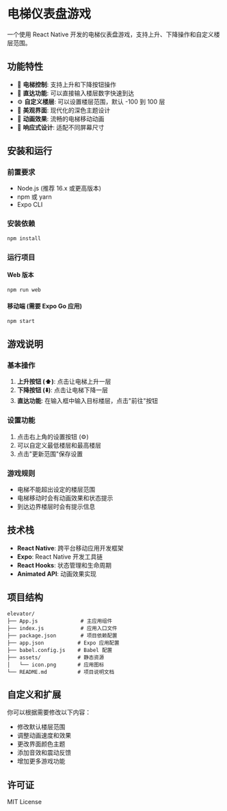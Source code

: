 # 电梯仪表盘游戏

一个使用 React Native 开发的电梯仪表盘游戏，支持上升、下降操作和自定义楼层范围。

## 功能特性

- 🏢 **电梯控制**: 支持上升和下降按钮操作
- 🎯 **直达功能**: 可以直接输入楼层数字快速到达
- ⚙️ **自定义楼层**: 可以设置楼层范围，默认 -100 到 100 层
- 🎨 **美观界面**: 现代化的深色主题设计
- 🔄 **动画效果**: 流畅的电梯移动动画
- 📱 **响应式设计**: 适配不同屏幕尺寸

## 安装和运行

### 前置要求

- Node.js (推荐 16.x 或更高版本)
- npm 或 yarn
- Expo CLI

### 安装依赖

```bash
npm install
```

### 运行项目

#### Web 版本
```bash
npm run web
```

#### 移动端 (需要 Expo Go 应用)
```bash
npm start
```

## 游戏说明

### 基本操作

1. **上升按钮 (⬆️)**: 点击让电梯上升一层
2. **下降按钮 (⬇️)**: 点击让电梯下降一层
3. **直达功能**: 在输入框中输入目标楼层，点击"前往"按钮

### 设置功能

1. 点击右上角的设置按钮 (⚙️)
2. 可以自定义最低楼层和最高楼层
3. 点击"更新范围"保存设置

### 游戏规则

- 电梯不能超出设定的楼层范围
- 电梯移动时会有动画效果和状态提示
- 到达边界楼层时会有提示信息

## 技术栈

- **React Native**: 跨平台移动应用开发框架
- **Expo**: React Native 开发工具链
- **React Hooks**: 状态管理和生命周期
- **Animated API**: 动画效果实现

## 项目结构

```
elevator/
├── App.js              # 主应用组件
├── index.js            # 应用入口文件
├── package.json        # 项目依赖配置
├── app.json           # Expo 应用配置
├── babel.config.js    # Babel 配置
├── assets/            # 静态资源
│   └── icon.png       # 应用图标
└── README.md          # 项目说明文档
```

## 自定义和扩展

你可以根据需要修改以下内容：

- 修改默认楼层范围
- 调整动画速度和效果
- 更改界面颜色主题
- 添加音效和震动反馈
- 增加更多游戏功能

## 许可证

MIT License